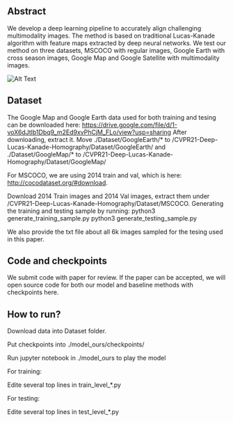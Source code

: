 ## Abstract

 We develop a deep learning pipeline to accurately align challenging multimodality images. The method is based on traditional Lucas-Kanade algorithm with feature maps extracted by deep neural networks. We test our method on three datasets, MSCOCO with regular images, Google Earth with cross season images, Google Map and Google Satellite with multimodality images.
 


![Alt Text](https://github.com/ProjectTempForReview/Deep-Homography-via-Lifting-Lucas-Kanade-Method/blob/master/demo.gif)

## Dataset
The Google Map and Google Earth data used for both training and tesing can be downloaded here: 
https://drive.google.com/file/d/1-voX6dJtIb1Dbq9_m2Ed9xvPhCjM_FLo/view?usp=sharing
After downloading, extract it. Move ./Dataset/GoogleEarth/* to /CVPR21-Deep-Lucas-Kanade-Homography/Dataset/GoogleEarth/ and ./Dataset/GoogleMap/* to /CVPR21-Deep-Lucas-Kanade-Homography/Dataset/GoogleMap/ 


For MSCOCO, we are using 2014 train and val, which is here:
http://cocodataset.org/#download.

Download 2014 Train images and 2014 Val images, extract them under /CVPR21-Deep-Lucas-Kanade-Homography/Dataset/MSCOCO. Generating the training and testing sample by running:
python3 generate_training_sample.py
python3 generate_testing_sample.py

We also provide the txt file about all 6k images sampled for the tesing used in this paper.  


## Code and checkpoints

We submit code with paper for review. If the paper can be accepted, we will open source code for both our model and baseline methods with checkpoints here.

## How to run? 

Download data into Dataset folder.

Put checkpoints into ./model_ours/checkpoints/

Run jupyter notebook in ./model_ours to play the model

For training:
 
 Edite several top lines in train_level_*.py

For testing:

 Edite several top lines in test_level_*.py



